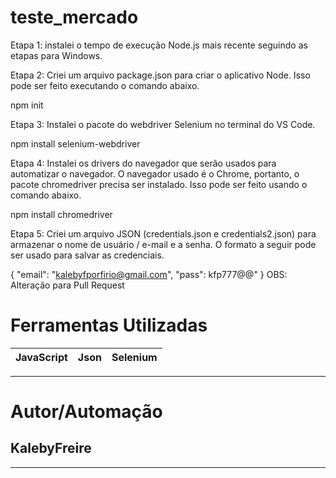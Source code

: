 # teste_mercado

Etapa 1: instalei o tempo de execução Node.js mais recente seguindo as etapas para Windows.

Etapa 2: Criei um arquivo package.json para criar o aplicativo Node. Isso pode ser feito executando o comando abaixo.

npm init

Etapa 3: Instalei o pacote do webdriver Selenium no terminal do VS Code.

npm install selenium-webdriver

Etapa 4: Instalei os drivers do navegador que serão usados ​​para automatizar o navegador. O navegador usado é o Chrome, portanto, o pacote chromedriver precisa ser instalado. Isso pode ser feito usando o comando abaixo.

npm install chromedriver

Etapa 5: Criei um arquivo JSON (credentials.json e credentials2.json) para armazenar o nome de usuário / e-mail e a senha. O formato a seguir pode ser usado para salvar as credenciais.

{
  "email": "kalebyfporfirio@gmail.com",
  "pass": kfp777@@"
}
OBS: Alteração para Pull Request

# Ferramentas Utilizadas
| JavaScript | Json | Selenium |
|---         |---   |---|
---

# Autor/Automação
## KalebyFreire
---
